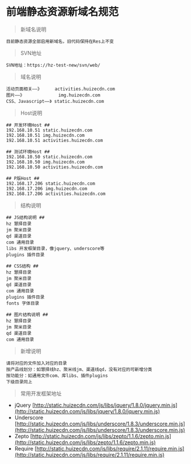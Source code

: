 # 前端静态资源新域名规范 #


>  新域名说明

	目前静态资源全部启用新域名，旧代码保持在Res上不变
> SVN地址

	SVN地址：https://hz-test-new/svn/web/
> 域名说明

	活动页面相关——》     activities.huizecdn.com
	图片——》	          img.huizecdn.com
	CSS、Javascript——》 static.huizecdn.com
> Host说明

	## 开发环境Host ##
	192.168.10.51 static.huizecdn.com
	192.168.10.51 img.huizecdn.com
	192.168.10.51 activities.huizecdn.com
	
	## 测试环境Host ##
	192.168.10.50 static.huizecdn.com
	192.168.10.50 img.huizecdn.com
	192.168.10.50 activities.huizecdn.com

	## P版Host ##
	192.168.17.206 static.huizecdn.com
	192.168.17.206 img.huizecdn.com
	192.168.17.206 activities.huizecdn.com

> 结构说明

	## JS结构说明 ##
	hz 慧择目录
	jm 聚米目录
	qd 渠道目录
	com 通用目录
	libs 开发框架目录，像jquery、underscore等
	plugins 插件目录

	## CSS结构 ##
	hz 慧择目录
	jm 聚米目录
	qd 渠道目录
	com 通用目录
	plugins 插件目录
	fonts 字体目录

	## 图片结构说明 ##
	hz 慧择目录
	jm 聚米目录
	qd 渠道目录
	com 通用目录



> 新增说明
	
	请将对应的文件加入对应的目录
	按产品线划分：如慧择线hz、聚米线jm、渠道线qd，没有对应的可新增分类
	按功能分：如通用文件com、库libs、插件plugins
	下级目录同上

> 常用开发框架地址

- jQuery  [http://static.huizecdn.com/js/libs/jquery/1.8.0/jquery.min.js](http://static.huizecdn.com/js/libs/jquery/1.8.0/jquery.min.js)
- Underscore  [http://static.huizecdn.com/js/libs/underscore/1.8.3/underscore.min.js](http://static.huizecdn.com/js/libs/underscore/1.8.3/underscore.min.js)
- Zepto  [http://static.huizecdn.com/js/libs/zepto/1.1.6/zepto.min.js](http://static.huizecdn.com/js/libs/zepto/1.1.6/zepto.min.js)
- Require [http://static.huizecdn.com/js/libs/require/2.1.11/require.min.js](http://static.huizecdn.com/js/libs/require/2.1.11/require.min.js)